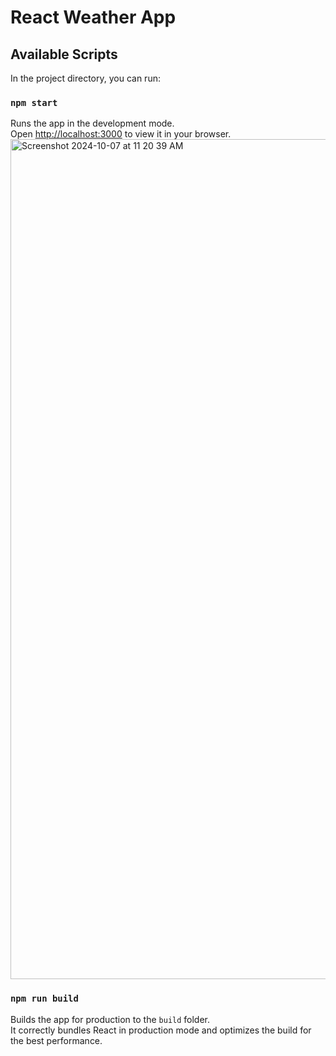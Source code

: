 # React Weather App

## Available Scripts

In the project directory, you can run:

### `npm start`

Runs the app in the development mode.\
Open [http://localhost:3000](http://localhost:3000) to view it in your browser.
<img width="1344" alt="Screenshot 2024-10-07 at 11 20 39 AM" src="https://github.com/user-attachments/assets/11beda33-c790-4f09-aa50-fd8e9338b5b4">


### `npm run build`

Builds the app for production to the `build` folder.\
It correctly bundles React in production mode and optimizes the build for the best performance.
